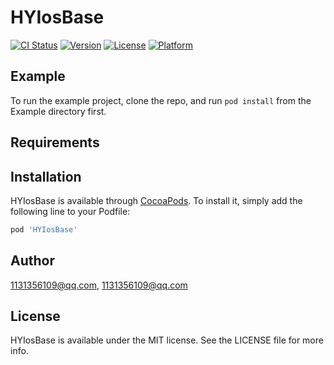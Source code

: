 # HYIosBase

[![CI Status](http://img.shields.io/travis/1131356109@qq.com/HYIosBase.svg?style=flat)](https://travis-ci.org/1131356109@qq.com/HYIosBase)
[![Version](https://img.shields.io/cocoapods/v/HYIosBase.svg?style=flat)](http://cocoapods.org/pods/HYIosBase)
[![License](https://img.shields.io/cocoapods/l/HYIosBase.svg?style=flat)](http://cocoapods.org/pods/HYIosBase)
[![Platform](https://img.shields.io/cocoapods/p/HYIosBase.svg?style=flat)](http://cocoapods.org/pods/HYIosBase)

## Example

To run the example project, clone the repo, and run `pod install` from the Example directory first.

## Requirements

## Installation

HYIosBase is available through [CocoaPods](http://cocoapods.org). To install
it, simply add the following line to your Podfile:

```ruby
pod 'HYIosBase'
```

## Author

1131356109@qq.com, 1131356109@qq.com

## License

HYIosBase is available under the MIT license. See the LICENSE file for more info.
